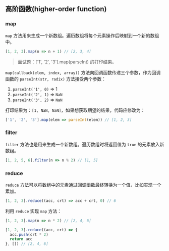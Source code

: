 ## 高阶函数(higher-order function)

### map

`map` 方法用来生成一个新数组。遍历数组将每个元素操作后映射到一个新的数组中。

```js
[1, 2, 3].map(n => n + 1) // [2, 3, 4]
```

> 面试题：['1', '2', '3'].map(parseInt) 的打印结果。

`map(callback(elem, index, array))` 方法向回调函数传递三个参数，作为回调函数的 `parseInt(str, radix)` 方法接受两个参数：

1. `parseInt('1', 0)` => 1
2. `parseInt('2', 1)` => `NaN`
3. `parseInt('3', 2)` => `NaN`

打印结果为：`[1, NaN, NaN]`，如果想获取期望的结果，代码应修改为：

```js
['1', '2', '3'].map(elem => parseInt(elem)) // [1, 2, 3]
```

### filter

`filter` 方法也是用来生成一个新数组。遍历数组时将返回值为 `true` 的元素放入新数组。

```js
[1, 2, 5, 6].filter(n => n % 2) // [1, 5]
```

### reduce

`reduce` 方法可以将数组中的元素通过回调函数最终转换为一个值，比如实现一个累加。

```js
[1, 2, 3].reduce((acc, crt) => acc + crt, 0) // 6
```

利用 `reduce` 实现 `map` 方法：

```js
[1, 2, 3].map(n => n * 2) // [2, 4, 6]

[1, 2, 3].reduce((acc, crt) => {
  acc.push(crt * 2)
  return acc
}, []) // [2, 4, 6]
```

